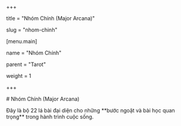 +++

title = "Nhóm Chính (Major Arcana)"

slug = "nhom-chinh"



\[menu.main]

name = "Nhóm Chính"

parent = "Tarot"

weight = 1

+++



\# Nhóm Chính (Major Arcana)



Đây là bộ 22 lá bài đại diện cho những \*\*bước ngoặt và bài học quan trọng\*\* trong hành trình cuộc sống.



